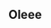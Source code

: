 ## Oleee

<!--
**alenn-pyth/alenn-pyth** is a ✨ _special_ ✨ repository because its `README.md` (this file) appears on your GitHub profile.

Here are some ideas to get you started:


- 🐊 Oaa I´m Valen
- 🐧 Viva la lluvia, el viento, y los errores.
- 🐙 Monogamia patria muerte y bluey.
- 🦚 Si no ries... ¿Por qué estás ahí?
- 🐔 IG de la minita? Dealen_1
- 📫 Me gusta mucho las explosiones, pero version personas
Me gusta el dibujo, leer, el ballet folclorico y teatro.
  🐹 Tambien los pinguinos
- 😄 She/Her/It
- ⚡ Si algún dia me clonan y mi doble es puntual, entonces NO soy yo.
--> 
